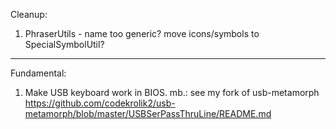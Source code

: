 Cleanup:

1. PhraserUtils - name too generic? move icons/symbols to SpecialSymbolUtil?

---

Fundamental:

1. Make USB keyboard work in BIOS.
mb.: see my fork of usb-metamorph
https://github.com/codekrolik2/usb-metamorph/blob/master/USBSerPassThruLine/README.md